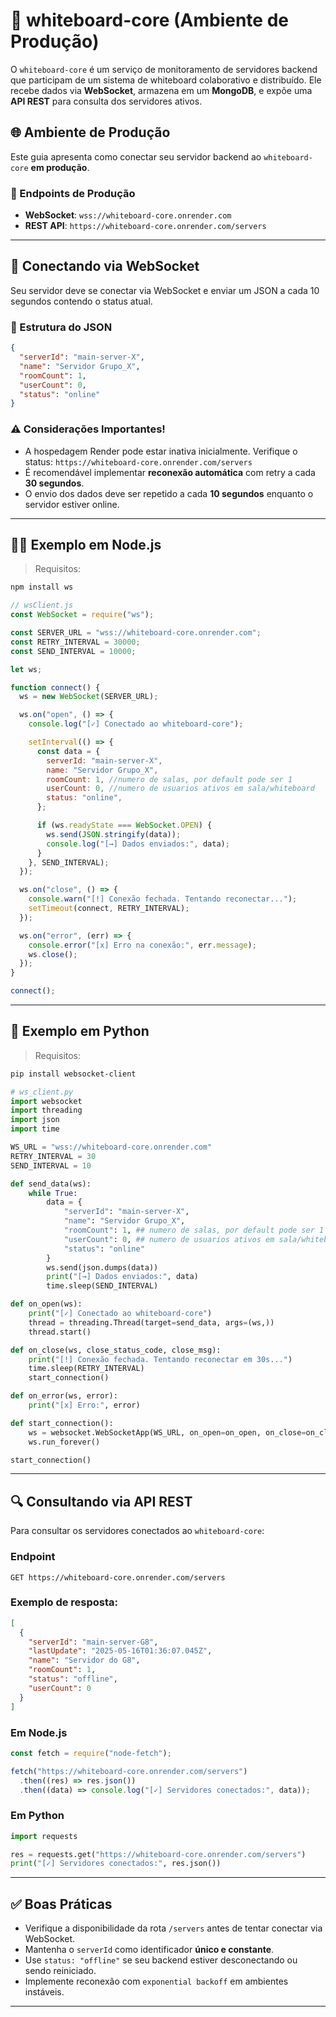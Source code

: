 # 🧠 whiteboard-core (Ambiente de Produção)

O `whiteboard-core` é um serviço de monitoramento de servidores backend que participam de um sistema de whiteboard colaborativo e distribuído. Ele recebe dados via **WebSocket**, armazena em um **MongoDB**, e expõe uma **API REST** para consulta dos servidores ativos.

## 🌐 Ambiente de Produção

Este guia apresenta como conectar seu servidor backend ao `whiteboard-core` **em produção**.

### 🔗 Endpoints de Produção

- **WebSocket**: `wss://whiteboard-core.onrender.com`
- **REST API**: `https://whiteboard-core.onrender.com/servers`

---

## 📡 Conectando via WebSocket

Seu servidor deve se conectar via WebSocket e enviar um JSON a cada 10 segundos contendo o status atual.

### 🎯 Estrutura do JSON

```json
{
  "serverId": "main-server-X",
  "name": "Servidor Grupo_X",
  "roomCount": 1,
  "userCount": 0,
  "status": "online"
}
```

### ⚠️ Considerações Importantes!

- A hospedagem Render pode estar inativa inicialmente. Verifique o status: `https://whiteboard-core.onrender.com/servers`
- É recomendável implementar **reconexão automática** com retry a cada **30 segundos**.
- O envio dos dados deve ser repetido a cada **10 segundos** enquanto o servidor estiver online.

---

## 🧑‍💻 Exemplo em Node.js

> Requisitos:

```bash
npm install ws
```

```js
// wsClient.js
const WebSocket = require("ws");

const SERVER_URL = "wss://whiteboard-core.onrender.com";
const RETRY_INTERVAL = 30000;
const SEND_INTERVAL = 10000;

let ws;

function connect() {
  ws = new WebSocket(SERVER_URL);

  ws.on("open", () => {
    console.log("[✓] Conectado ao whiteboard-core");

    setInterval(() => {
      const data = {
        serverId: "main-server-X",
        name: "Servidor Grupo_X",
        roomCount: 1, //numero de salas, por default pode ser 1
        userCount: 0, //numero de usuarios ativos em sala/whiteboard
        status: "online",
      };

      if (ws.readyState === WebSocket.OPEN) {
        ws.send(JSON.stringify(data));
        console.log("[→] Dados enviados:", data);
      }
    }, SEND_INTERVAL);
  });

  ws.on("close", () => {
    console.warn("[!] Conexão fechada. Tentando reconectar...");
    setTimeout(connect, RETRY_INTERVAL);
  });

  ws.on("error", (err) => {
    console.error("[x] Erro na conexão:", err.message);
    ws.close();
  });
}

connect();
```

---

## 🐍 Exemplo em Python

> Requisitos:

```bash
pip install websocket-client
```

```python
# ws_client.py
import websocket
import threading
import json
import time

WS_URL = "wss://whiteboard-core.onrender.com"
RETRY_INTERVAL = 30
SEND_INTERVAL = 10

def send_data(ws):
    while True:
        data = {
            "serverId": "main-server-X",
            "name": "Servidor Grupo_X",
            "roomCount": 1, ## numero de salas, por default pode ser 1
            "userCount": 0, ## numero de usuarios ativos em sala/whiteboard
            "status": "online"
        }
        ws.send(json.dumps(data))
        print("[→] Dados enviados:", data)
        time.sleep(SEND_INTERVAL)

def on_open(ws):
    print("[✓] Conectado ao whiteboard-core")
    thread = threading.Thread(target=send_data, args=(ws,))
    thread.start()

def on_close(ws, close_status_code, close_msg):
    print("[!] Conexão fechada. Tentando reconectar em 30s...")
    time.sleep(RETRY_INTERVAL)
    start_connection()

def on_error(ws, error):
    print("[x] Erro:", error)

def start_connection():
    ws = websocket.WebSocketApp(WS_URL, on_open=on_open, on_close=on_close, on_error=on_error)
    ws.run_forever()

start_connection()
```

---

## 🔍 Consultando via API REST

Para consultar os servidores conectados ao `whiteboard-core`:

### Endpoint

```
GET https://whiteboard-core.onrender.com/servers
```

### Exemplo de resposta:

```json
[
  {
    "serverId": "main-server-G8",
    "lastUpdate": "2025-05-16T01:36:07.045Z",
    "name": "Servidor do G8",
    "roomCount": 1,
    "status": "offline",
    "userCount": 0
  }
]
```

### Em Node.js

```js
const fetch = require("node-fetch");

fetch("https://whiteboard-core.onrender.com/servers")
  .then((res) => res.json())
  .then((data) => console.log("[✓] Servidores conectados:", data));
```

### Em Python

```python
import requests

res = requests.get("https://whiteboard-core.onrender.com/servers")
print("[✓] Servidores conectados:", res.json())
```

---

## ✅ Boas Práticas

- Verifique a disponibilidade da rota `/servers` antes de tentar conectar via WebSocket.
- Mantenha o `serverId` como identificador **único e constante**.
- Use `status: "offline"` se seu backend estiver desconectando ou sendo reiniciado.
- Implemente reconexão com `exponential backoff` em ambientes instáveis.

---

